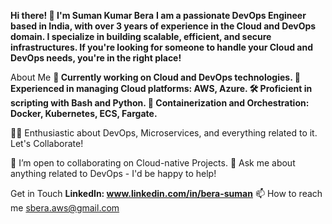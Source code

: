 **Hi there! 👋 I'm Suman Kumar Bera**
**I am a passionate DevOps Engineer based in India, with over 3 years of experience in the Cloud and DevOps domain. I specialize in building scalable, efficient, and secure infrastructures. If you're looking for someone to handle your Cloud and DevOps needs, you're in the right place!**

About Me
**💼 Currently working on Cloud and DevOps technologies.
🚀 Experienced in managing Cloud platforms: AWS, Azure.
🛠️ Proficient in scripting with Bash and Python.
🐳 Containerization and Orchestration: Docker, Kubernetes, ECS, Fargate.**

👨‍💻 Enthusiastic about DevOps, Microservices, and everything related to it.
Let's Collaborate!

👯 I’m open to collaborating on Cloud-native Projects.
💬 Ask me about anything related to DevOps - I'd be happy to help!

Get in Touch
**LinkedIn: www.linkedin.com/in/bera-suman**
📫 How to reach me sbera.aws@gmail.com

<!--
**suman-electron/suman-electron** is a ✨ _special_ ✨ repository because its `README.md` (this file) appears on your GitHub profile.

Here are some ideas to get you started:

- 🔭 I’m currently working on ...
- 🌱 I’m currently learning ...
- 👯 I’m looking to collaborate on ...
- 🤔 I’m looking for help with ...
- 💬 Ask me about ...
- 📫 How to reach me: ...
- 😄 Pronouns: ...
- ⚡ Fun fact: ...
-->
